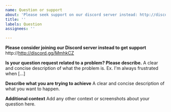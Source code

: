 ```yaml
---
name: Question or support
about: 'Please seek support on our discord server instead: http://discord.gg/MmhkCZ'
title: ''
labels: Question
assignees: ''

---
```


**Please consider joining our Discord server instead to get support**
http://http://discord.gg/MmhkCZ

**Is your question request related to a problem? Please describe.**
A clear and concise description of what the problem is. Ex. I'm always frustrated when [...]

**Describe what you are trying to achieve**
A clear and concise description of what you want to happen.

**Additional context**
Add any other context or screenshots about your question here.
